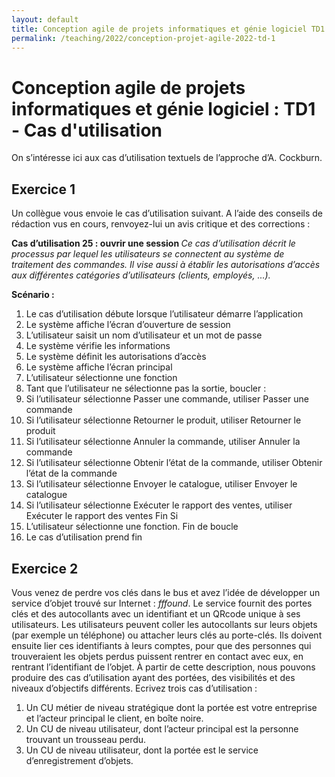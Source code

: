 ```yaml
---
layout: default
title: Conception agile de projets informatiques et génie logiciel TD1 Cas d'utilisation
permalink: /teaching/2022/conception-projet-agile-2022-td-1
---
```

# Conception agile de projets informatiques et génie logiciel : TD1 - Cas d'utilisation

On s’intéresse ici aux cas d’utilisation textuels de l’approche d’A. Cockburn.

## Exercice 1
Un collègue vous envoie le cas d’utilisation suivant. A l’aide des conseils de rédaction vus en cours, renvoyez-lui un avis critique et des corrections :

<b>Cas d’utilisation 25 : ouvrir une session </b>
<i>Ce cas d’utilisation décrit le processus par lequel les utilisateurs se connectent au système de traitement des commandes.
Il vise aussi à établir les autorisations d’accès aux différentes  catégories d’utilisateurs (clients, employés, ...).
</i>

<b>Scénario :</b>
1. Le cas d’utilisation débute lorsque l’utilisateur démarre l’application
2. Le système affiche l’écran d’ouverture de session
3. L’utilisateur saisit un nom d’utilisateur et un mot de passe
4. Le système vérifie les informations
5. Le système définit les autorisations d’accès
6. Le système affiche l’écran principal
7. L’utilisateur sélectionne une fonction
8. Tant que l’utilisateur ne sélectionne pas la sortie, boucler :
9. Si l’utilisateur sélectionne Passer une commande, utiliser Passer une commande
10. Si l’utilisateur sélectionne Retourner le produit, utiliser Retourner le produit
11. Si l’utilisateur sélectionne Annuler la commande, utiliser Annuler la commande
12. Si l’utilisateur sélectionne Obtenir l’état de la commande, utiliser Obtenir l’état de la commande
13. Si l’utilisateur sélectionne Envoyer le catalogue, utiliser Envoyer le catalogue
14. Si l’utilisateur sélectionne Exécuter le rapport des ventes, utiliser Exécuter le rapport des ventes
    Fin Si
15. L’utilisateur sélectionne une fonction.
    Fin de boucle
16. Le cas d’utilisation prend fin

## Exercice 2
Vous venez de perdre vos clés dans le bus et avez l’idée de développer un service d’objet trouvé sur
Internet : <i>fffound</i>. Le service fournit des portes clés et des autocollants avec un identifiant et un
QRcode unique à ses utilisateurs. Les utilisateurs peuvent coller les autocollants sur leurs objets
(par exemple un téléphone) ou attacher leurs clés au porte-clés.
Ils doivent ensuite lier ces identifiants à leurs comptes, pour que des personnes qui trouveraient les
objets perdus puissent rentrer en contact avec eux, en rentrant l’identifiant de l’objet.
À partir de cette description, nous pouvons produire des cas d’utilisation ayant des portées, des
visibilités et des niveaux d’objectifs différents. Ecrivez trois cas d’utilisation :
1. Un CU métier de niveau stratégique dont la portée est votre entreprise et l’acteur principal le
   client, en boîte noire.
2. Un CU de niveau utilisateur, dont l’acteur principal est la personne trouvant un trousseau
   perdu.
3. Un CU de niveau utilisateur, dont la portée est le service d’enregistrement d’objets.
